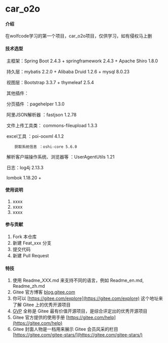 # car_o2o

#### 介绍
在wolfcode学习的第一个项目，car_o2o项目，仅供学习，如有侵权马上删

#### 技术选型

​	主框架：Spring Boot 2.4.3 + springframework 2.4.3 +  Apache Shiro 1.8.0

​	持久层：mybatis 2.2.0 + Alibaba Druid 1.2.6 + mysql 8.0.23

​	视图层：Bootstrap 3.3.7 + thymeleaf 2.5.4

​	其他插件：

​		分页插件 ：pagehelper 1.3.0 

​		阿里JSON解析器 ：fastjson 1.2.78 

​		文件上传工具类： commons-fileupload 1.3.3 

​		excel工具 ：poi-ooxml 4.1.2

 		获取系统信息 ：oshi-core 5.6.0 

​		解析客户端操作系统、浏览器等 ：UserAgentUtils 1.21 

​		日志：log4j 2.13.3		 

​		lombok 1.18.20 + 

#### 使用说明

1.  xxxx
2.  xxxx
3.  xxxx

#### 参与贡献

1.  Fork 本仓库
2.  新建 Feat_xxx 分支
3.  提交代码
4.  新建 Pull Request


#### 特技

1.  使用 Readme\_XXX.md 来支持不同的语言，例如 Readme\_en.md, Readme\_zh.md
2.  Gitee 官方博客 [blog.gitee.com](https://blog.gitee.com)
3.  你可以 [https://gitee.com/explore](https://gitee.com/explore) 这个地址来了解 Gitee 上的优秀开源项目
4.  [GVP](https://gitee.com/gvp) 全称是 Gitee 最有价值开源项目，是综合评定出的优秀开源项目
5.  Gitee 官方提供的使用手册 [https://gitee.com/help](https://gitee.com/help)
6.  Gitee 封面人物是一档用来展示 Gitee 会员风采的栏目 [https://gitee.com/gitee-stars/](https://gitee.com/gitee-stars/)
